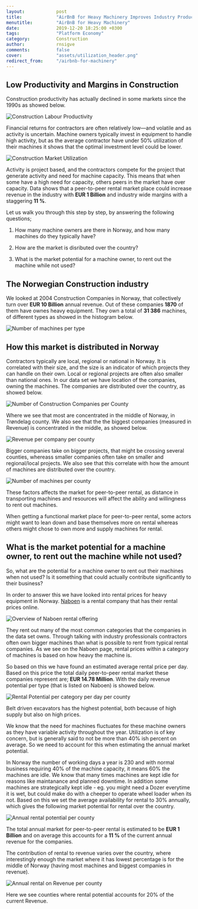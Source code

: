 ```yaml
---
layout:            post
title:             "AirBnB for Heavy Machinery Improves Industry Productivity with 10%"
menutitle:         "AirBnB for Heavy Machinery"
date:              2019-12-20 18:25:00 +0300
tags:              "Platform Economy"
category:          Construction
author:            rnsigve
comments:          false
cover:             "assets/utilization_header.png"
redirect_from:     "/airbnb-for-machinery"
---
```

## Low Productivity and Margins in Construction

Construction productivity has actually declined in some markets since the 1990s as showed below.

![Construction Labour Productivity](/assets/productivity.png)

Financial returns for contractors are often relatively low—and volatile and as activity is uncertain. Machine owners typically invest in equipment to handle high activity, but as the average contractor have under 50% utilization of their machines it shows that the optimal investment level could be lower.

![Construction Market Utilization](/assets/machine-utilization2.png)

Activity is project based, and the contractors compete for the project that generate activity and need for machine capacity. This means that when some have a high need for capacity, others peers in the market have over capacity. Data shows that a peer-to-peer rental market place could increase revenue in the industry with **EUR 1 Billion** and industry wide margins with a staggering **11 %**.

Let us walk you through this step by step, by answering the following questions;

1) How many machine owners are there in Norway, and how many machines do they typically have?

2) How are the market is disributed over the country?

3) What is the market potential for a machine owner, to rent out the machine while not used?

## The Norwegian Construction industry
We looked at 2004 Construction Companies in Norway, that collectively turn over **EUR 10 Billion** annual revenue. Out of these companies **1870** of them have ownes heavy equipment. They own a total of **31 386** machines, of different types as showed in the histogram below.

 ![Number of machines per type](/assets/machine_types2.png)

## How this market is distributed in Norway

Contractors typically are local, regional or national in Norway. It is correlated with their size, and the size is an indicator of which projects they can handle on their own. Local or regional projects are often also smaller than national ones. In our data set we have location of the companies, owning the machines. The companies are distributed over the country, as showed below.

![Number of Construction Companies per County](/assets/machine_owners_per_county.png)

Where we see that most are concentrated in the middle of Norway, in Trøndelag county. We also see that the the biggest companies (measured in Revenue) is concentrated in the middle, as showed below.

![Revenue per company per county ](/assets/revenue_per_company_per_county.png)

Bigger companies take on bigger projects, that might be crossing several counties, whereass smaller companies often take on smaller and regional/local projects. We also see that this correlate with how the amount of machines are distributed over the country.

![Number of machines per county](/assets/machines_per_county.png)

These factors affects the market for peer-to-peer rental, as distance in transporting machines and resources will affect the ability and willingness to rent out machines.

When getting a functional market place for peer-to-peer rental, some actors might want to lean down and base themselves more on rental whereas others might chose to own more and supply machines for rental.

## What is the market potential for a machine owner, to rent out the machine while not used?

So, what are the potential for a machine owner to rent out their machines when not used? Is it something that could actually contribute significantly to their business?

In order to answer this we have looked into rental prices for heavy equipment in Norway. [Naboen](https://www.naboen.no/produktkategori/anleggsmaskiner/) is a rental company that has their rental prices online.

![Overview of Naboen rental offering](/assets/naboen.png)

They rent out many of the most common categories that the companies in the data set owns. Through talking with industry professionals contractors often own bigger machines than what is possible to rent from typical rental companies. As we see on the Naboen page, rental prices within a category of machines is based on how heavy the machine is.

So based on this we have found an estimated average rental price per day. Based on this price the total daily peer-to-peer rental market these companies represent are; **EUR 14.78 Million**. With the daily revenue potential per type (that is listed on Naboen) is showed below.

![Rental Potential per category per day per county](/assets/rental_percat_per_county_hist.png)

Belt driven excavators has the highest potential, both because of high supply but also on high prices.

We know that the need for machines fluctuates for these machine owners as they have variable activity throughout the year. Utilization is of key concern, but is generally said to not be more than 40% ish percent on average. So we need to account for this when estimating the annual market potential.

In Norway the number of working days a year is 230 and with normal business requiring 40% of the machine capacity, it means 60% the machines are idle. We know that many times machines are kept idle for reasons like maintanance and planned downtime. In addition some machines are strategically kept idle - eg. you might need a Dozer everytime it is wet, but could make do with a cheeper to operate wheel loader when its not. Based on this we set the average availability for rental to 30% annually, which gives the following market potential for rental over the country.

![Annual rental potential per county](/assets/Annual_rental_tot_company_per_county.png)

The total annual market for peer-to-peer rental is estimated to be **EUR 1 Billion** and on average this accounts for a **11 %** of the current annual revenue for the companies.

The contribution of rental to revenue varies over the country, where interestingly enough the market where it has lowest percentage is for the middle of Norway (having most machines and biggest companies in revenue).

![Annual rental on Revenue per county](/assets/Annual_rental_on_revenue_per_county.png)

Here we see counties where rental potential accounts for 20% of the current Revenue.
